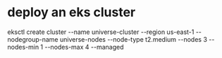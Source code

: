 
# deploy an eks cluster
eksctl create cluster --name universe-cluster --region us-east-1 --nodegroup-name universe-nodes --node-type t2.medium --nodes 3 --nodes-min 1 --nodes-max 4 --managed
